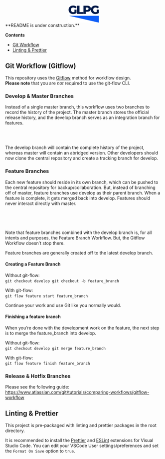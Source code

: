 <img src="./frontend/public/logo.svg" alt="GLPG" width="100" style="margin: 0 auto; display: block;"/>
**README is under construction.**

**Contents**

- [Git Workflow](#git-workflow-gitflow)
- [Linting & Prettier](#git-workflow-gitflow)

## Git Workflow (Gitflow)

This repository uses the [Gitflow](https://www.atlassian.com/git/tutorials/comparing-workflows/gitflow-workflow) method for workflow design.  
**Please note** that you are _not_ required to use the git-flow CLI.

### Develop & Master Branches

Instead of a single master branch, this workflow uses two branches to record the history of the project. The master branch stores the official release history, and the develop branch serves as an integration branch for features.
<br/>

<p align="center">
<img src="https://wac-cdn.atlassian.com/dam/jcr:2bef0bef-22bc-4485-94b9-a9422f70f11c/02%20(2).svg?cdnVersion=1324" alt="" width="500" style="max-width: 100%;"/>
</p>
<br/>
The develop branch will contain the complete history of the project, whereas master will contain an abridged version. Other developers should now clone the central repository and create a tracking branch for develop.

### Feature Branches

Each new feature should reside in its own branch, which can be pushed to the central repository for backup/collaboration. But, instead of branching off of master, feature branches use develop as their parent branch. When a feature is complete, it gets merged back into develop. Features should never interact directly with master.
<br/>

<p align="center">
<img src="https://wac-cdn.atlassian.com/dam/jcr:b5259cce-6245-49f2-b89b-9871f9ee3fa4/03%20(2).svg?cdnVersion=1324" alt="" width="500" style="max-width: 100%;"/>
</p>
<br/>

Note that feature branches combined with the develop branch is, for all intents and purposes, the Feature Branch Workflow. But, the Gitflow Workflow doesn’t stop there.

Feature branches are generally created off to the latest develop branch.

#### Creating a Feature Branch

Without git-flow:  
`git checkout develop git checkout -b feature_branch`

With git-flow:  
`git flow feature start feature_branch`

Continue your work and use Git like you normally would.

#### Finishing a feature branch

When you’re done with the development work on the feature, the next step is to merge the feature_branch into develop.

Without git-flow:  
`git checkout develop git merge feature_branch`

With git-flow:  
`git flow feature finish feature_branch`

### Release & Hotfix Branches

Please see the following guide: https://www.atlassian.com/git/tutorials/comparing-workflows/gitflow-workflow

## Linting & Prettier

This project is pre-packaged with linting and prettier packages in the root directory.

It is recommended to install the [Prettier](https://marketplace.visualstudio.com/items?itemName=esbenp.prettier-vscode) and [ESLint](https://marketplace.visualstudio.com/items?itemName=dbaeumer.vscode-eslint) extensions for Visual Studio Code. You can edit your VSCode User settings/preferences and set the `Format On Save` option to `true`.
